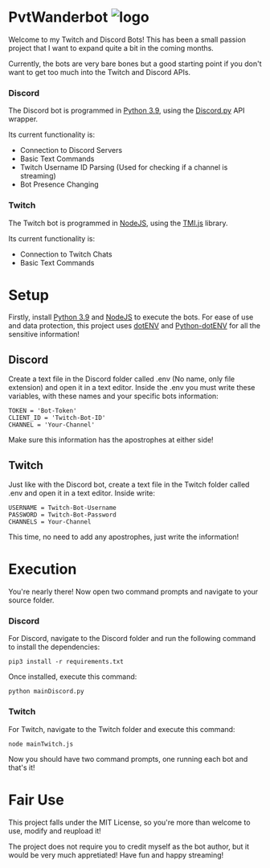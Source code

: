 # PvtWanderbot    ![logo](https://cdn.discordapp.com/avatars/807240437936554004/8c374795c7d790b36dd6e595ad9bb196.png?size=32)
Welcome to my Twitch and Discord Bots!
This has been a small passion project that I want to expand quite a bit in the coming months.

Currently, the bots are very bare bones but a good starting point if you don't want to get too much into the Twitch and Discord APIs.

### Discord
The Discord bot is programmed in [Python 3.9](https://www.python.org/downloads/), using the [Discord.py](https://discordpy.readthedocs.io/en/latest/index.html) API wrapper.

Its current functionality is:
- Connection to Discord Servers
- Basic Text Commands
- Twitch Username ID Parsing (Used for checking if a channel is streaming)
- Bot Presence Changing

### Twitch
The Twitch bot is programmed in [NodeJS](https://nodejs.org/en/download/), using the [TMI.js](https://github.com/tmijs/tmi.js) library.

Its current functionality is:
- Connection to Twitch Chats
- Basic Text Commands

# Setup
Firstly, install [Python 3.9](https://www.python.org/downloads/) and [NodeJS](https://nodejs.org/en/download/) to execute the bots. For ease of use and data protection, this project uses [dotENV](https://github.com/motdotla/dotenv#dotenv) and [Python-dotENV](https://github.com/theskumar/python-dotenv#python-dotenv) for all the sensitive information!

## Discord
Create a text file in the Discord folder called .env (No name, only file extension) and open it in a text editor. Inside the .env you must write these variables, with these names and your specific bots information:
```
TOKEN = 'Bot-Token'
CLIENT_ID = 'Twitch-Bot-ID'
CHANNEL = 'Your-Channel'
```
Make sure this information has the apostrophes at either side!

## Twitch
Just like with the Discord bot, create a text file in the Twitch folder called .env and open it in a text editor. Inside write:
```
USERNAME = Twitch-Bot-Username
PASSWORD = Twitch-Bot-Password
CHANNELS = Your-Channel
```
This time, no need to add any apostrophes, just write the information!

# Execution
You're nearly there! Now open two command prompts and navigate to your source folder.
### Discord
For Discord, navigate to the Discord folder and run the following command to install the dependencies:
```
pip3 install -r requirements.txt
```

Once installed, execute this command:
```
python mainDiscord.py
```

### Twitch
For Twitch, navigate to the Twitch folder and execute this command:
```
node mainTwitch.js
```

Now you should have two command prompts, one running each bot and that's it!

# Fair Use
This project falls under the MIT License, so you're more than welcome to use, modify and reupload it!

The project does not require you to credit myself as the bot author, but it would be very much appretiated! Have fun and happy streaming!
